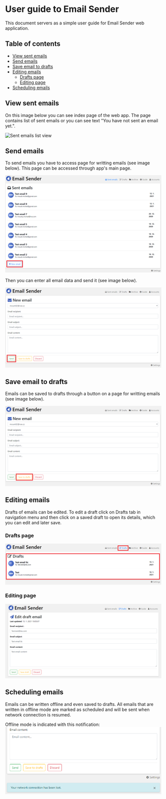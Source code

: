 # User guide to Email Sender
This document servers as a simple user guide for Email Sender web application.
## Table of contents
- [View sent emails](#view-sent-emails "View sent emails")
- [Send emails](#send-emails "Send emails")
- [Save email to drafts](#save-email-to-drafts "Save email to drafts")
- [Editing emails](#editing-emails "Editing emails")
  - [Drafts page](#drafts-page "Drafts page")
  - [Editing page](#editing-page "Editing page")
- [Scheduling emails](#scheduling-emails "Scheduling emails")

## View sent emails
On this image below you can see index page of the web app. The page contains list of sent emails or you can see text "You have not sent an email yet.".

![Sent emails list view](https://michalmoudry.github.io/4IZ268-semestralni-prace-2/assets/guide-assets/sent-email-view.PNG "Sent emails list view")

## Send emails
To send emails you have to access page for writting emails (see image below). This page can be accessed through app's main page.

![Access page for writting emails](https://raw.githubusercontent.com/MichalMoudry/4IZ268-semestralni-prace-2/main/assets/guide-assets/main-page.png "Access page for writting emails")

Then you can enter all email data and send it (see image below).

![Page for writting emails](https://raw.githubusercontent.com/MichalMoudry/4IZ268-semestralni-prace-2/main/assets/guide-assets/newmail.png "Page for writting emails")

## Save email to drafts
Emails can be saved to drafts through a button on a page for writting emails (see image below).

![Save email to drafts](https://raw.githubusercontent.com/MichalMoudry/4IZ268-semestralni-prace-2/main/assets/guide-assets/newmail_drafts.png "Save email to drafts")

## Editing emails
Drafts of emails can be edited. To edit a draft click on Drafts tab in navigation menu and then click on a saved draft to open its details, which you can edit and later save.

### Drafts page
![Drafts page](https://raw.githubusercontent.com/MichalMoudry/4IZ268-semestralni-prace-2/main/assets/guide-assets/drafts.png "Drafts page")

### Editing page
![Editing page](https://raw.githubusercontent.com/MichalMoudry/4IZ268-semestralni-prace-2/main/assets/guide-assets/email-editing.png "Editing page")

## Scheduling emails
Emails can be written offline and even saved to drafts. All emails that are written in offline mode are marked as scheduled and will be sent when network connection is resumed.

Offline mode is indicated with this notification:
![Offline notification](https://raw.githubusercontent.com/MichalMoudry/4IZ268-semestralni-prace-2/main/assets/guide-assets/offline-notif.png "Offline notification")
